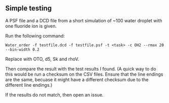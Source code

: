 ## Simple testing

A PSF file and a DCD file from a short simulation of ~100 water droplet with one fluoride ion is given.

Run the following command:

`Water_order -f testfile.dcd -f testfile.psf -t <task> -c OH2 --rmax 20 --bin-width 0.2`

Replace <task> with OTO, d5, Sk and rhoV.

Then compare the result with the test results I found. (A quick way to do this would be run a checksum on the CSV files. Ensure that the line endings are the same, becuase it might have a different checksum due to the different line endings.)

If the results do not match, then open an issue.
